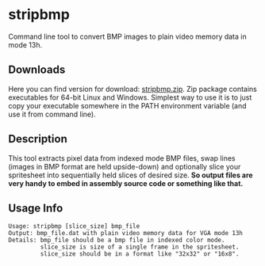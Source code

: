 # stripbmp
Command line tool to convert BMP images to plain video memory data in mode 13h.

## Downloads
Here you can find version for download: [stripbmp.zip](https://github.com/tstamborski/stripbmp/releases/download/v0.4/stripbmp.zip).
Zip package contains executables for 64-bit Linux and Windows. Simplest way to use it is to just copy your executable somewhere in the
PATH environment variable (and use it from command line).

## Description
This tool extracts pixel data from indexed mode BMP files, swap lines (images in BMP format are
held upside-down) and optionally slice your spritesheet into sequentially held slices of desired
size. **So output files are very handy to embed in assembly source code or something like that.**

## Usage Info
```
Usage: stripbmp [slice_size] bmp_file
Output: bmp_file.dat with plain video memory data for VGA mode 13h
Details: bmp_file should be a bmp file in indexed color mode.
         slice_size is size of a single frame in the spritesheet.
         slice_size should be in a format like "32x32" or "16x8".
```
